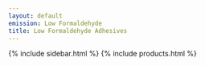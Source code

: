 ```yaml
---
layout: default
emission: Low Formaldehyde
title: Low Formaldehyde Adhesives
---
```

{% include sidebar.html %}
{% include products.html %}

